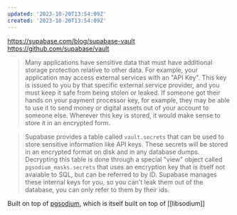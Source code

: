 ```yaml
---
updated: '2023-10-20T13:54:09Z'
created: '2023-10-20T13:54:09Z'
---
```

https://supabase.com/blog/supabase-vault
https://github.com/supabase/vault

> Many applications have sensitive data that must have additional storage protection relative to other data. For example, your application may access external services with an "API Key". This key is issued to you by that specific external service provider, and you must keep it safe from being stolen or leaked. If someone got their hands on your payment processor key, for example, they may be able to use it to send money or digital assets out of your account to someone else. Wherever this key is stored, it would make sense to store it in an encrypted form.

> Supabase provides a table called `vault.secrets` that can be used to store sensitive information like API keys. These secrets will be stored in an encrypted format on disk and in any database dumps. Decrypting this table is done through a special "view" object called `pgsodium_masks.secrets` that uses an encryption key that is itself not avaiable to SQL, but can be referred to by ID. Supabase manages these internal keys for you, so you can't leak them out of the database, you can only refer to them by their ids.

Built on top of [pgsodium](https://github.com/michelp/pgsodium), which is itself built on top of [[libsodium]]